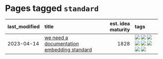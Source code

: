 # Pages tagged `standard`

|last_modified|title|est. idea maturity|tags
|:---|:---|---:|:---|
|2023-04-14|[we need a documentation embedding standard](../doc-embed-standard.md)|1828|[![](https://img.shields.io/badge/tag-accessibility-d548d8)](../tags/accessibility.md) [![](https://img.shields.io/badge/tag-documentation-e8ae48)](../tags/documentation.md) [![](https://img.shields.io/badge/tag-embedding-b5ec2c)](../tags/embedding.md) [![](https://img.shields.io/badge/tag-nlp-f76896)](../tags/nlp.md) [![](https://img.shields.io/badge/tag-querying-0e5ec)](../tags/querying.md) [![](https://img.shields.io/badge/tag-readthedocs-36f98)](../tags/readthedocs.md) [![](https://img.shields.io/badge/tag-service-3a9a4f)](../tags/service.md) [![](https://img.shields.io/badge/tag-standard-d9f12f)](../tags/standard.md)|